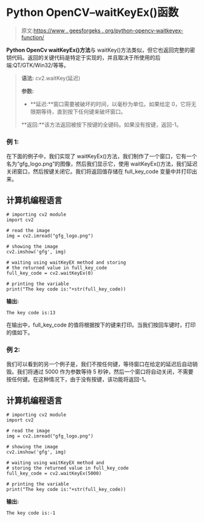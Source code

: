 # Python OpenCV–waitKeyEx()函数

> 原文:[https://www . geesforgeks . org/python-opencv-waitkeyex-function/](https://www.geeksforgeeks.org/python-opencv-waitkeyex-function/)

**Python OpenCv waitKeyEx()方法**与 waitKey()方法类似，但它也返回完整的密钥代码。返回的关键代码是特定于实现的，并且取决于所使用的后端:QT/GTK/Win32/等等。

> **语法:** cv2.waitKey(延迟)
> 
> **参数:**
> 
> *   **延迟:**窗口需要被破坏的时间，以毫秒为单位。如果给定 0，它将无限期等待，直到按下任何键来破坏窗口。
> 
> **返回:**该方法返回被按下按键的全键码。如果没有按键，返回-1。

### 例 1:

在下面的例子中，我们实现了 waitKeyEx()方法，我们制作了一个窗口，它有一个名为“gfg_logo.png”的图像，然后我们显示它，使用 waitKeyEx()方法，我们延迟关闭窗口，然后按键关闭它。我们将返回值存储在 full_key_code 变量中并打印出来。

## 计算机编程语言

```
# importing cv2 module
import cv2

# read the image
img = cv2.imread("gfg_logo.png")

# showing the image
cv2.imshow('gfg', img)

# waiting using waitKeyEX method and storing
# the returned value in full_key_code
full_key_code = cv2.waitKeyEx(0)

# printing the variable
print("The key code is:"+str(full_key_code))
```

**输出:**

```
The key code is:13
```

在输出中，full_key_code 的值将根据按下的键来打印。当我们按回车键时，打印的值如下。

### 例 2:

我们可以看到的另一个例子是，我们不按任何键，等待窗口在给定的延迟后自动销毁。我们将通过 5000 作为参数等待 5 秒钟，然后一个窗口将自动关闭，不需要按任何键。在这种情况下，由于没有按键，该功能将返回-1。

## 计算机编程语言

```
# importing cv2 module
import cv2

# read the image
img = cv2.imread("gfg_logo.png")

# showing the image
cv2.imshow('gfg', img)

# waiting using waitKeyEX method and
# storing the returned value in full_key_code
full_key_code = cv2.waitKeyEx(5000)

# printing the variable
print("The key code is:"+str(full_key_code))
```

**输出:**

```
The key code is:-1
```